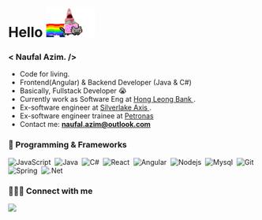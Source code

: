 <h1 align="left">Hello <img src="https://github.com/naufalazim/naufalazim/blob/main/patrick.gif" width="100px" height="60px"></h1>

### < Naufal Azim. /> 

- Code for living. 
- Frontend(Angular) & Backend Developer (Java & C#)
- Basically, Fullstack Developer 😭 
- Currently work as Software Eng at <a href="https://www.hlb.com.my/en/personal-banking/home.html"> Hong Leong Bank </a>.
- Ex-software engineer at <a href="https://www.silverlakeaxis.com/"> Silverlake Axis </a>.
- Ex-software engineer trainee at <a href="https://www.petronas.com/">Petronas</a>
- Contact me: **naufal.azim@outlook.com**

### 🚀 Programming & Frameworks

![JavaScript](https://img.shields.io/badge/JavaScript-323330?style=for-the-badge&logo=javascript&logoColor=F7DF1E)&nbsp;
![Java](https://img.shields.io/badge/Java-ED8B00?style=for-the-badge&logo=java&logoColor=white)&nbsp;
![C#](https://img.shields.io/badge/C%23-239120?style=for-the-badge&logo=c-sharp&logoColor=white)&nbsp;
![React](https://img.shields.io/badge/React-20232A?style=for-the-badge&logo=react&logoColor=61DAFB)&nbsp;
![Angular](https://img.shields.io/badge/Angular-DD0031?style=for-the-badge&logo=angular&logoColor=white)&nbsp;
![Nodejs](https://img.shields.io/badge/Node.js-339933?style=for-the-badge&logo=nodedotjs&logoColor=white)&nbsp;
![Mysql](https://img.shields.io/badge/MySQL-005C84?style=for-the-badge&logo=mysql&logoColor=white)&nbsp;
![Git](https://img.shields.io/badge/GIT-E44C30?style=for-the-badge&logo=git&logoColor=white)&nbsp;
![Spring](https://img.shields.io/badge/Spring-6DB33F?style=for-the-badge&logo=spring&logoColor=white)&nbsp;
![.Net](https://img.shields.io/badge/.NET-5C2D91?style=for-the-badge&logo=.net&logoColor=white)&nbsp;

### 🧑🏻‍🎓 Connect with me
<p align="left">

<a href = "https://www.shutterstock.com/search/dog-meme"  target="_blank"><img src="https://img.shields.io/badge/LinkedIn-0077B5?style=for-the-badge&logo=linkedin&logoColor=white"/></a>

</p>
